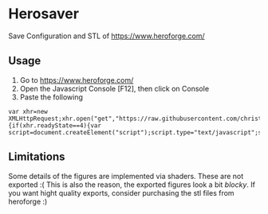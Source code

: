 Herosaver
=========

Save Configuration and STL of https://www.heroforge.com/

Usage
-----

  1. Go to https://www.heroforge.com/
  2. Open the Javascript Console [F12], then click on Console
  3. Paste the following
  
```
var xhr=new XMLHttpRequest;xhr.open("get","https://raw.githubusercontent.com/christofsteel/herosaver/master/herosaver.min.js",true);xhr.onreadystatechange=function(){if(xhr.readyState==4){var script=document.createElement("script");script.type="text/javascript";script.text=xhr.responseText;document.body.appendChild(script)}};xhr.send(null);
```

Limitations
-----------

Some details of the figures are implemented via shaders. These are not exported :( This is also the reason, the exported figures look a bit _blocky_. If you want hight quality exports, consider purchasing the stl files from heroforge :)
